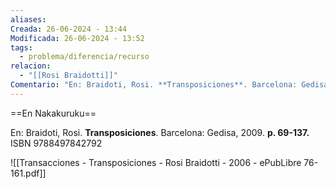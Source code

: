 ```yaml
---
aliases: 
Creada: 26-06-2024 - 13:44
Modificada: 26-06-2024 - 13:52
tags:
  - problema/diferencia/recurso
relacion:
  - "[[Rosi Braidotti]]"
Comentario: "En: Braidoti, Rosi. **Transposiciones**. Barcelona: Gedisa, 2009.**p. 69-137.** ISBN 9788497842792"
---
```




==En Nakakuruku==

En: Braidoti, Rosi. **Transposiciones**. Barcelona: Gedisa, 2009.
**p. 69-137.** ISBN 9788497842792


![[Transacciones - Transposiciones - Rosi Braidotti - 2006 - ePubLibre 76-161.pdf]]


